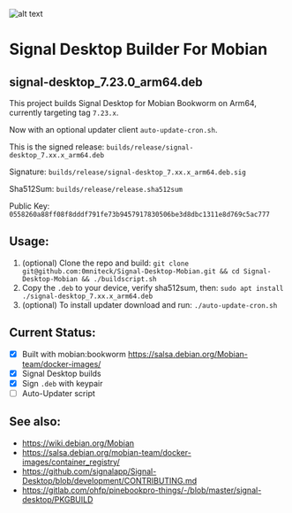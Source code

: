 ![alt text](https://signal.org/assets/images/header/logo.png)

# Signal Desktop Builder For Mobian

## signal-desktop_7.23.0_arm64.deb

This project builds Signal Desktop for Mobian Bookworm on Arm64, currently targeting tag `7.23.x`.

Now with an optional updater client `auto-update-cron.sh`.

This is the signed release: `builds/release/signal-desktop_7.xx.x_arm64.deb`

Signature: `builds/release/signal-desktop_7.xx.x_arm64.deb.sig`

Sha512Sum: `builds/release/release.sha512sum`

Public Key: `0558260a88ff08f8dddf791fe73b9457917830506be3d8dbc1311e8d769c5ac777`

## Usage:

1. (optional) Clone the repo and build: `git clone git@github.com:0mniteck/Signal-Desktop-Mobian.git && cd Signal-Desktop-Mobian && ./buildscript.sh`
2. Copy the `.deb` to your device, verify sha512sum, then: `sudo apt install ./signal-desktop_7.xx.x_arm64.deb`
3. (optional) To install updater download and run: `./auto-update-cron.sh`

## Current Status:

* [x] Built with mobian:bookworm https://salsa.debian.org/Mobian-team/docker-images/
* [x] Signal Desktop builds
* [x] Sign `.deb` with keypair
* [ ] Auto-Updater script

## See also:

* https://wiki.debian.org/Mobian
* https://salsa.debian.org/mobian-team/docker-images/container_registry/
* https://github.com/signalapp/Signal-Desktop/blob/development/CONTRIBUTING.md
* https://gitlab.com/ohfp/pinebookpro-things/-/blob/master/signal-desktop/PKGBUILD
